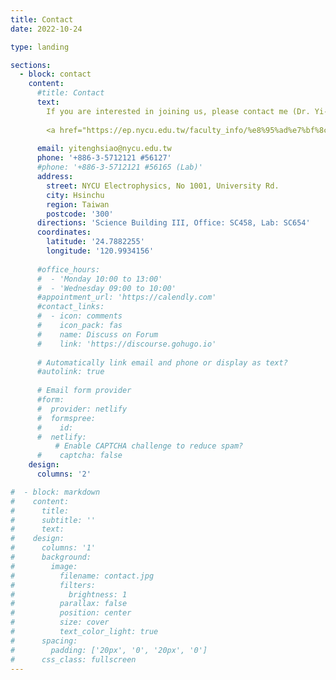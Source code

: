 ```yaml
---
title: Contact
date: 2022-10-24

type: landing

sections:
  - block: contact
    content:
      #title: Contact
      text: 
        If you are interested in joining us, please contact me (Dr. Yi-Teng Hsiao).
        
        <a href="https://ep.nycu.edu.tw/faculty_info/%e8%95%ad%e7%bf%8c%e7%99%bb/" target="_blank">Website in Department of Electrophysics, NYCU</a>
      
      email: yitenghsiao@nycu.edu.tw
      phone: '+886-3-5712121 #56127'
      #phone: '+886-3-5712121 #56165 (Lab)'
      address:
        street: NYCU Electrophysics, No 1001, University Rd.
        city: Hsinchu
        region: Taiwan
        postcode: '300'
      directions: 'Science Building III, Office: SC458, Lab: SC654'
      coordinates:
        latitude: '24.7882255'
        longitude: '120.9934156'
      
      #office_hours:
      #  - 'Monday 10:00 to 13:00'
      #  - 'Wednesday 09:00 to 10:00'
      #appointment_url: 'https://calendly.com'
      #contact_links:
      #  - icon: comments
      #    icon_pack: fas
      #    name: Discuss on Forum
      #    link: 'https://discourse.gohugo.io'
    
      # Automatically link email and phone or display as text?
      #autolink: true
    
      # Email form provider
      #form:
      #  provider: netlify
      #  formspree:
      #    id:
      #  netlify:
          # Enable CAPTCHA challenge to reduce spam?
      #    captcha: false
    design:
      columns: '2'

#  - block: markdown
#    content:
#      title:
#      subtitle: ''
#      text:
#    design:
#      columns: '1'
#      background:
#        image: 
#          filename: contact.jpg
#          filters:
#            brightness: 1
#          parallax: false
#          position: center
#          size: cover
#          text_color_light: true
#      spacing:
#        padding: ['20px', '0', '20px', '0']
#      css_class: fullscreen
---
```


